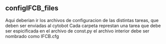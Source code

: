 ## configIFCB_files

Aqui deberian ir los archivos de configuracion de las distintas tareas, que deben ser enviadas al cytobot
Cada carpeta represtan una tarea que debe ser espicificada en el archivo de const.py
el archivo interior debe ser nombrado como IFCB.cfg